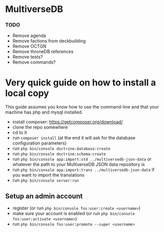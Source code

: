 MultiverseDB
=======

### TODO

 - Remove agenda
 - Remove factions from deckbuilding
 - Remove OCTGN
 - Remove throneDB references
 - Remove tests?
 - Remove commands?

# Very quick guide on how to install a local copy

This guide assumes you know how to use the command-line and that your machine has php and mysql installed.

- install composer: https://getcomposer.org/download/
- clone the repo somewhere
- cd to it
- run `composer install` (at the end it will ask for the database configuration parameters)
- run `php bin/console doctrine:database:create`
- run `php bin/console doctrine:schema:create`
- run `php bin/console app:import:std ../multiversedb-json-data` or whatever the path to your MultiverseDB JSON data repository is
- run `php bin/console app:import:trans ../multiversedb-json-data` if you want to import the translations
- run `php bin/console server:run`

## Setup an admin account

- register (or run `php bin/console fos:user:create <username>`)
- make sure your account is enabled (or run `php bin/console fos:user:activate <username>`)
- run `php bin/console fos:user:promote --super <username>`
